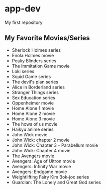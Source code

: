 # app-dev
My first repository
## **My Favorite Movies/Series**
- Sherlock Holmes series
- Enola Holmes movie
- Peaky Blinders series
- The Immitation Game movie
- Loki series
- Squid Game series
- The devil's plan series
- Alice in Borderland series
- Stranger Things series
- Sex Education series
- Oppenheimer movie
- Home Alone 1 movie
- Home Alone 2 movie
- Home Alone 3 movie
- The hows of us movie
- Haikyu anime series
- John Wick movie
- John Wick: chapter 2 movie
- John Wick: Chapter 3 – Parabellum movie
- John Wick: Chapter 4 movie
- The Avengers movie
- Avengers: Age of Ultron movie
- Avengers: Infinity War movie
- Avengers: Endgame movie
- Weightlifting Fairy Kim Bok-joo series
- Guardian: The Lonely and Great God series
